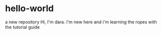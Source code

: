 # hello-world
a new repository
Hi, I'm dara. I'm new here and i'm learning the ropes with the tutorial guide
